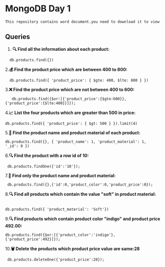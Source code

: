 # MongoDB Day 1

`This repository contains word document.you need to download it to view`

## Queries

1. **🔍 Find all the information about each product:**
 ```
   db.products.find({})
  ```
2.**💰 Find the product price which are between 400 to 800:**
```
  db.products.find({ 'product_price': { $gte: 400, $lte: 800 } })
 ```
3.**❌ Find the product price which are not between 400 to 600:**
```
   db.products.find({$or:[{'product_price':{$gte:600}},{'product_price':{$lte:400}}]});
```

4.**📈 List the four products which are greater than 500 in price:**

   ```
   db.products.find({ 'product_price': { $gt: 500 } }).limit(4)
   ```
5.**📝 Find the product name and product material of each product:**
  ```
  db.products.find({}, { 'product_name': 1, 'product_material': 1, '_id': 0 })
  ```
6.**🔍 Find the product with a row id of 10:**
  ```
   db.products.findOne({'id':'10'});
  ```
7.**📝 Find only the product name and product material:**
```
 db.products.find({},{'id':0,'product_color':0,'product_price':0});
```

8.**🔍 Find all products which contain the value "soft" in product material:**
```

db.products.find({ 'product_material': 'Soft'})
```

9.**🔍 Find products which contain product color "indigo" and product price 492.00:**

```
db.products.find({$or:[{'product_color':'indigo'},{'product_price':492}]});
```
10.**🗑️ Delete the products which product price value are same:28**
```
 db.products.deleteOne({'product_price':28});

```



